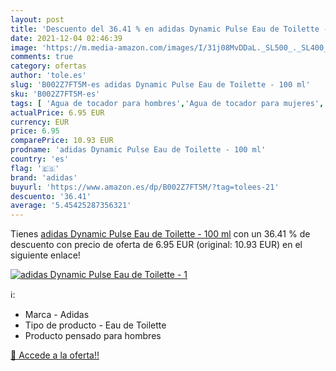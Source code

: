 ```yaml
---
layout: post
title: 'Descuento del 36.41 % en adidas Dynamic Pulse Eau de Toilette - 1'
date: 2021-12-04 02:46:39
image: 'https://m.media-amazon.com/images/I/31j08MvDDaL._SL500_._SL400_.jpg'
comments: true
category: ofertas
author: 'tole.es'
slug: 'B002Z7FT5M-es adidas Dynamic Pulse Eau de Toilette - 100 ml'
sku: 'B002Z7FT5M-es'
tags: [ 'Agua de tocador para hombres','Agua de tocador para mujeres','Belleza','Fragancias para hombres','Fragancias para mujeres','Perfumes y fragancias','adidas','de','eau','toilette', ]
actualPrice: 6.95 EUR
currency: EUR
price: 6.95
comparePrice: 10.93 EUR
prodname: 'adidas Dynamic Pulse Eau de Toilette - 100 ml'
country: 'es'
flag: '🇪🇸'
brand: 'adidas'
buyurl: 'https://www.amazon.es/dp/B002Z7FT5M/?tag=tolees-21'
descuento: '36.41'
average: '5.45425287356321'
---
```


Tienes [adidas Dynamic Pulse Eau de Toilette - 100 ml](https://www.amazon.es/dp/B002Z7FT5M/?tag=tolees-21) con un 36.41 % de descuento con precio de oferta de 6.95 EUR (original: 10.93 EUR) en el siguiente enlace!

[![adidas Dynamic Pulse Eau de Toilette - 1](https://m.media-amazon.com/images/I/31j08MvDDaL._SL500_._SL400_.jpg)](https://www.amazon.es/dp/B002Z7FT5M/?tag=tolees-21)

ℹ️:

- Marca - Adidas
- Tipo de producto - Eau de Toilette
- Producto pensado para hombres

[🛒 Accede a la oferta!!](https://www.amazon.es/dp/B002Z7FT5M/?tag=tolees-21)
